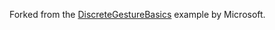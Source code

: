 ﻿Forked from the [DiscreteGestureBasics](https://channel9.msdn.com/Blogs/k4wdev/Custom-Gestures-End-to-End-with-Kinect-and-Visual-Gesture-Builder) example by Microsoft.